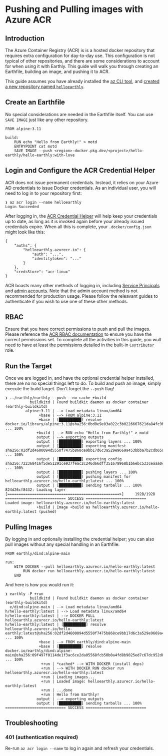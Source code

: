# Pushing and Pulling images with Azure ACR

## Introduction

The Azure Container Registry (ACR) is is a hosted docker repository that requires extra configuration for day-to-day use. This configuration is not typical of other repositories, and there are some considerations to account for when using it with Earthly. This guide will walk you through creating an Earthfile, building an image, and pushing it to ACR.


This guide assumes you have already installed the [az CLI tool](https://docs.microsoft.com/en-us/cli/azure/install-azure-cli), and [created a new repository named `helloearthly`](https://portal.azure.com/?quickstart=true#create/Microsoft.ContainerRegistry).

## Create an Earthfile

No special considerations are needed in the Earthfile itself. You can use `SAVE IMAGE` just like any other repository.

```
FROM alpine:3.11

build:
    RUN echo "Hello from Earthly!" > motd
    ENTRYPOINT cat motd
    SAVE IMAGE --push <region>-docker.pkg.dev/<project>/hello-earthly/hello-earthly:with-love
```

## Login and Configure the ACR Credential Helper

ACR does not issue permanent credentials. Instead, it relies on your Azure AD credentials to issue Docker credentials. As an individual user, you will need to log in to your repository first:

```
❯ az acr login --name helloearthly
Login Succeeded
```

After logging in, the [ACR Credential Helper](https://github.com/Azure/acr-docker-credential-helper) will help keep your credentials up to date, as long as it is invoked again before your already issued credentials expire.  When all this is complete, your `.docker/config.json` might look like this:
```
{
	"auths": {
		"helloearthly.azurecr.io": {
			"auth": "...",
			"identitytoken": "..."
		}
	},
	"credsStore": "acr-linux"
}
```

ACR boasts many other methods of logging in, including [Service Principals](https://docs.microsoft.com/en-us/azure/container-registry/container-registry-auth-service-principal) and [admin accounts](https://docs.microsoft.com/en-us/azure/container-registry/container-registry-authentication#admin-account). Note that the admin account method is not recommended for production usage. Please follow the releavant guides to authenticate if you wish to use one of these other methods.

## RBAC

Ensure that you have correct permissions to push and pull the images. Please reference the [ACR RBAC documentation](https://docs.microsoft.com/en-us/azure/container-registry/container-registry-roles) to ensure you have the correct permissions set. To complete all the activities in this guide, you wull need to have at least the permissions detailed in the built-in `Contributor` role.

## Run the Target

Once we are logged in, and have the optional credential helper installed, there are no no special things left to do. To build and push an image, simply execute the build target. Don't forget the `--push` flag!

```
❯ ../earthly/earthly --push --no-cache +build
           buildkitd | Found buildkit daemon as docker container (earthly-buildkitd)
         alpine:3.11 | --> Load metadata linux/amd64
               +base | --> FROM alpine:3.11
               +base | [██████████] resolve docker.io/library/alpine:3.11@sha256:0bd0e9e03a022c3b0226667621da84fc9bf562a9056130424b5bfbd8bcb0397f ... 100%
              +build | --> RUN echo "Hello from Earthly!" > motd
              output | --> exporting outputs
              output | [██████████] exporting layers ... 100%
              output | [██████████] exporting manifest sha256:02df2d4600094d5550f7475b868ce9bb17d6c3a529e9669a453bbba7b2cdb659 ... 100%
              output | [██████████] exporting config sha256:722368416f5de51291ce937feac2c246d66dff351678968b1b6ebc533ceaaa0c ... 100%
              output | [██████████] pushing layers ... 100%
              output | [██████████] pushing manifest for helloearthly.azurecr.io/hello-earthly:latest ... 100%
              output | [██████████] sending tarballs ... 100%
824d26cf8432: Loading layer [==================================================>]     192B/192B
=========================== SUCCESS ===========================
Loaded image: helloearthly.azurecr.io/hello-earthly:latest
              +build | Image +build as helloearthly.azurecr.io/hello-earthly:latest (pushed)
```

## Pulling Images

By logging in and optionally installing the credential helper; you can also pull images without any special handling in an Earthfile:

```
FROM earthly/dind:alpine-main

run:
    WITH DOCKER --pull helloearthly.azurecr.io/hello-earthly:latest
        RUN docker run helloearthly.azurecr.io/hello-earthly:latest
    END
```

And here is how you would run it:

```
❯ earthly -P +run
           buildkitd | Found buildkit daemon as docker container (earthly-buildkitd)
  e/dind:alpine-main | --> Load metadata linux/amd64
h/hello-earthly:latest | --> Load metadata linux/amd64
h/hello-earthly:latest | --> DOCKER PULL helloearthly.azurecr.io/hello-earthly:latest
h/hello-earthly:latest | [██████████] resolve helloearthly.azurecr.io/hello-earthly:latest@sha256:02df2d4600094d5550f7475b868ce9bb17d6c3a529e9669a453bbba7b2cdb659 ... 100%
               +base | --> FROM earthly/dind:alpine-main
               +base | [██████████] resolve docker.io/earthly/dind:alpine-main@sha256:09f497f0114de1f3ac6ce2da05568fcb50b0a4fd8b9025ed7c67dc952d092766 ... 100%
                +run | *cached* --> WITH DOCKER (install deps)
                +run | --> WITH DOCKER RUN docker run helloearthly.azurecr.io/hello-earthly:latest
                +run | Loading images...
                +run | Loaded image: helloearthly.azurecr.io/hello-earthly:latest
                +run | ...done
                +run | Hello from Earthly!
              output | --> exporting outputs
              output | [██████████] sending tarballs ... 100%
=========================== SUCCESS ===========================
```

## Troubleshooting

### 401 (authentication required)

Re-run `az acr login --name` to log in again and refresh your credentials.